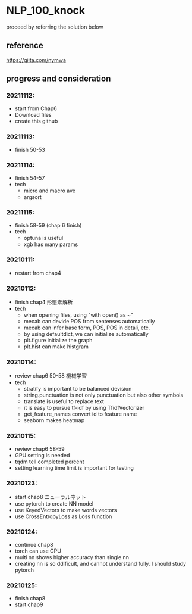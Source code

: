 # NLP_100_knock
proceed by referring the solution below

## reference
https://qiita.com/nymwa

## progress and consideration
### 20211112:
- start from Chap6
- Download files
- create this github
### 20211113:
- finish 50-53
### 20211114:
- finish 54-57
- tech
  - micro and macro ave 
  - argsort
### 20211115:
- finish 58-59 (chap 6 finish)
- tech
  - optuna is useful
  - xgb has many params
### 20210111:
- restart from chap4 
### 20210112:
- finish chap4 形態素解析
- tech 
  - when opening files, using "with open() as ~"
  - mecab can devide POS from sentenses automatically
  - mecab can infer base form, POS, POS in detali, etc.
  - by using defaultdict, we can initialize automatically
  - plt.figure initialize the graph
  - plt.hist can make histgram
### 20210114:
- review chap6 50-58 機械学習
- tech
  - stratify is important to be balanced devision
  - string.punctuation is not only punctuation but also other symbols
  - translate is useful to replace text
  - it is easy to pursue tf-idf by using TfidfVectorizer
  - get_feature_names convert id to feature name
  - seaborn makes heatmap
### 20210115:
- review chap6 58-59 
- GPU setting is needed
- tqdm tell completed percent
- setting learning time limit is important for testing
### 20210123:
- start chap8 ニューラルネット
- use pytorch to create NN model
- use KeyedVectors to make words vectors
- use CrossEntropyLoss as Loss function
### 20210124:
- continue chap8
- torch can use GPU
- multi nn shows higher accuracy than single nn
- creating nn is so ddificult, and cannot understand fully. I should study pytorch
### 20210125:
- finish chap8
- start chap9 
